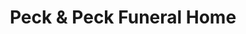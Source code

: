 ---
title: "Peck & Peck Funeral Home"
url: /copake-falls/peck-und-peck-funeral-home/
shop: Bestattungen
---